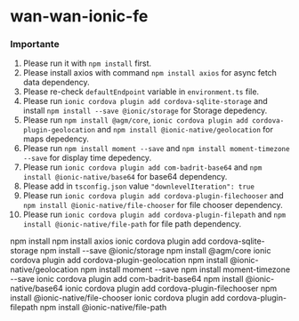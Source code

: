 # wan-wan-ionic-fe
### Importante
1. Please run it with `npm install` first.
2. Please install axios with command `npm install axios` for async fetch data dependency.
3. Please re-check `defaultEndpoint` variable in `environment.ts` file.
4. Please run `ionic cordova plugin add cordova-sqlite-storage` and install `npm install --save @ionic/storage` for Storage depedency.
5. Please run `npm install @agm/core`, `ionic cordova plugin add cordova-plugin-geolocation` and `npm install @ionic-native/geolocation` for maps depedency.
6. Please run `npm install moment --save` and `npm install moment-timezone --save` for display time depedency.
7. Please run `ionic cordova plugin add com-badrit-base64` and `npm install @ionic-native/base64` for base64 dependency.
8. Please add in `tsconfig.json` value `"downlevelIteration": true`
9. Please run `ionic cordova plugin add cordova-plugin-filechooser` and `npm install @ionic-native/file-chooser` for file chooser dependency.
10. Please run `ionic cordova plugin add cordova-plugin-filepath` and `npm install @ionic-native/file-path` for file path dependency.

npm install
npm install axios
ionic cordova plugin add cordova-sqlite-storage
npm install --save @ionic/storage
npm install @agm/core
ionic cordova plugin add cordova-plugin-geolocation
npm install @ionic-native/geolocation
npm install moment --save
npm install moment-timezone --save
ionic cordova plugin add com-badrit-base64
npm install @ionic-native/base64
ionic cordova plugin add cordova-plugin-filechooser
npm install @ionic-native/file-chooser
ionic cordova plugin add cordova-plugin-filepath
npm install @ionic-native/file-path